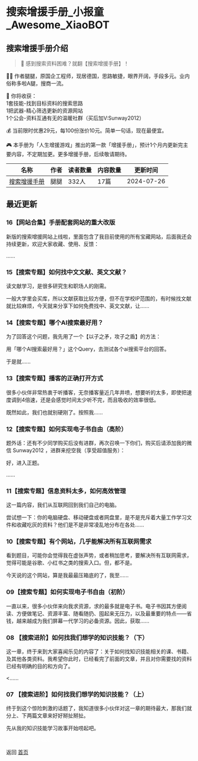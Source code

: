 # 搜索增援手册_小报童_Awesome_XiaoBOT

## 搜索增援手册介绍
> 🚀 感到搜索资料困难？就翻【搜索增援手册】！    
    
🧑🏻 作者腿腿，原国企工程师，现居德国，思路敏捷，眼界开阔，手段多元。业内俗称多啦A腿，搜商一流。    
    
🎁 你将收获：    
1套技能-找到目标资料的搜索思路    
1把武器-精心筛选更新的资源网站    
1个公会-资料互通有无的温暖社群（买后加V:Sunway2012）    
    
💰 当前限时优惠29元，每100份涨价10元。简单一句话，现在最便宜。    
    
🎮 本手册为「人生增援游戏」推出的第一款「增援手册」，预计1个月内更新完主要内容，不定期加更。更多增援手册，后续敬请期待。  
  


|名称|作者|读者数量|内容数量|更新时间|
|---|---|---|---|---|
|[搜索增援手册](https://xiaobot.net/p/ketobook?refer=0b133df9-27dc-423b-8101-639049001c13)|腿腿|332人|17篇|2024-07-26|

## 最近更新
### 16【网站合集】手册配套网站的重大改版

新版的搜索增援网站上线啦，里面包含了我目前使用的所有宝藏网站，后面我还会持续更新，欢迎大家收藏、使用、反馈：

‍​​​‍​‌‌‍‍​﻿​‬‌​‬​​‬​‍​‌‍​‍​​‍​​​​‌​......

### 15【搜索专题】如何找中文文献、英文文献？

读文献学习，是很多研究生和职场人的刚需。

一般大学里会买库，所以文献获取比较方便，但不在学校IP范围的，有时候找文献就比较麻烦，今天就来分享下如何免费找中、英文文献，让......

### 14【搜索专题】哪个AI搜索最好用？

为了回答这个问题，我先用了一个【以子之矛，攻子之盾】的方法：

用「哪个AI搜索最好用？」这个Query，去测试各个ai搜索平台的回答。

于是就......

### 13【搜索专题】播客的正确打开方式

很多小伙伴非常热衷于听播客，无奈播客量近几年井喷，想要听的太多，即使把速度调到4倍速，还是会感觉时间太少听不完，而且吸收的效率很低。

既然如此，我们也就别硬刚了。按照我......

### 12【搜索专题】如何实现电子书自由（高阶）

题外话：还有不少同学购买后没有进群，再次召唤一下你们，购买后请添加我的微信 Sunway2012 ，进群来挖空我（享受超值服务）：

好，进入正题。

......

### 11【搜索专题】信息资料太多，如何高效管理

这一篇内容，我们从互联网回到我们自己的电脑。

尝试想一下：你的电脑硬盘、移动硬盘或者网盘里，是不是充斥着大量工作学习文件和收藏吃灰的资料？他们是不是非常凌乱地分布在各处......

### 10【搜索专题】有个网站，几乎能解决所有互联网需求

看到题目，可能你会觉得我在虚张声势，或者稍加思考，要解决所有互联网需求，觉得可能是谷歌、小红书之类的搜索入口。但，都不是。

今天说的这个网站，算是我最最压箱底的了，我至......

### 09【搜索专题】如何实现电子书自由（初阶）

一直以来，很多小伙伴来向我求资源，求的最多就是电子书。电子书因其方便阅读、方便做笔记、资源丰富、随看随扔、囤起来无压力，以及最重要的特点——省钱，越来越成为我们屏幕一代学习的必备资源。因此，获取......

### 08 【搜索进阶】如何找我们想学的知识技能？（下）

这一章，终于来到大家喜闻乐见的内容了：关于如何找知识技能相关的课、书籍、及其他各类资料。我希望你此时，已经看完了前面的文章，并且对你需要找的资料已经有明确的目的和方向了。

<......

### 07 【搜索进阶】如何找我们想学的知识技能？（上）

终于到这个惊险刺激的话题了，我知道很多小伙伴对这一章的期待最大，那我们就分上、下两篇文章来好好掰扯掰扯。

先从我的知识技能学习故事开始唠起吧。


<a href="https://github.com/Reno9527/awesome-xiaobot" style="color: white; text-decoration: none;">awesome-xiaobot</a>

返回 [首页](../README.md)
